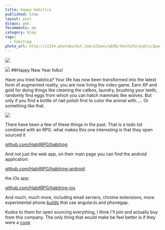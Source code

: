 ```yaml
---
title: Happy Habitica
published: true
layout: post
disqus: yes
fbcomments: no
category: blog
tags:
  - habitrpg
photo_url: http://i1354.photobucket.com/albums/q698/thoth242/publicSpaces_zpsmuyhlx8g.png
---
```


![](http://i1354.photobucket.com/albums/q698/thoth242/Wiki-wordmark_zpsid5nsoqx.png)

![](http://i1354.photobucket.com/albums/q698/thoth242/frabjabulous_zpsexkr3vkm.png)
##Happy New Year folks!

Have you tried habitica?  Your life has now been transformed into the latest form of augmented reality, you are now living the video game.
Earn XP and gold for doing things like cleaning the catbox, laundry, brushing your teeth, randomly find eggs from which you can hatch mammals like wolves.
But only if you find a bottle of nail polish first to color the animal with..... Or something like that.

![](http://i1354.photobucket.com/albums/q698/thoth242/habitica-intro_zpsmngy1hhv.png)

There have been a few of these things in the past.  That is a todo list combined with an RPG. 
what makes this one interesting is that they open sourced it

[github.com/HabitRPG/habitrpg](https://github.com/HabitRPG/habitrpg)

And not just the web app, on their main page you can find the android application:

[github.com/HabitRPG/habitrpg-android](https://github.com/HabitRPG/habitrpg-android)

the iOs app:

[github.com/HabitRPG/habitrpg-ios](https://github.com/HabitRPG/habitrpg-ios)

And much, much more, including email servers, chrome extensions, more experimental phone [builds](https://github.com/HabitRPG/habitrpg-mobile) that use angularJs and phonegap.  

Kudos to them for open sourcing everything, I think I'll join and actually buy from this company.  The only thing that would make be feel better is if they were a [coop](http://www.webhosting.coop/)
